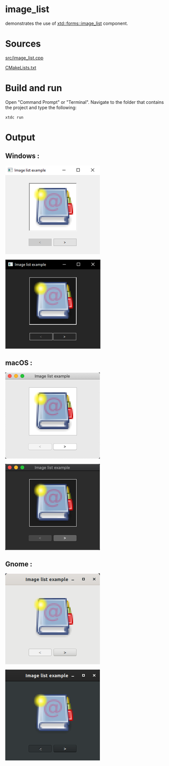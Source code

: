 # image_list

demonstrates the use of [xtd::forms::image_list](../../../../src/xtd_forms/include/xtd/forms/image_list.hpp) component.

# Sources

[src/image_list.cpp](src/image_list.cpp)

[CMakeLists.txt](CMakeLists.txt)

# Build and run

Open "Command Prompt" or "Terminal". Navigate to the folder that contains the project and type the following:

```shell
xtdc run
```

# Output

## Windows :

![Screenshot](../../../../docs/pictures/examples/image_list_w.png)

![Screenshot](../../../../docs/pictures/examples/image_list_wd.png)

## macOS :

![Screenshot](../../../../docs/pictures/examples/image_list_m.png)

![Screenshot](../../../../docs/pictures/examples/image_list_md.png)

## Gnome :

![Screenshot](../../../../docs/pictures/examples/image_list_g.png)

![Screenshot](../../../../docs/pictures/examples/image_list_gd.png)
